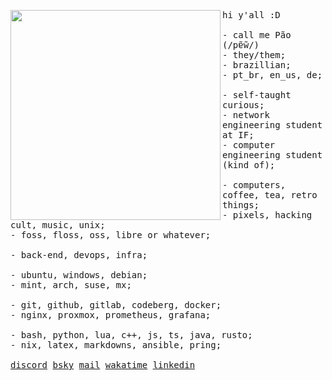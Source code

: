 <p align="left">
  <a href="https://www.instagram.com/p/C5YjB3gq1Kl" alt="Ing from Granite Waves by Tezeze">
    <img src="./banners/ing-granite_waves.gif" align="left" width=336>
  </a>
  <p float="left">
    <samp>
      hi y'all :D<br>
      <br>
      - call me Pão (/pɐ̃w̃/)<br>
      - they/them;<br>
      - brazillian;<br>
      - pt_br, en_us, de;<br>
      <br>
      - self-taught curious;<br>
      - network engineering student at IF;<br>
      - computer engineering student (kind of);<br>
      <br>
      - computers, coffee, tea, retro things;<br>
      - pixels, hacking cult, music, unix;<br>
      - foss, floss, oss, libre or whatever;<br>
      <br>
      - back-end, devops, infra;<br>
      <br>
      - ubuntu, windows, debian;<br>
      - mint, arch, suse, mx;<br>
      <br>
      - git, github, gitlab, codeberg, docker;<br>
      - nginx, proxmox, prometheus, grafana;<br>
      <br>
      - bash, python, lua, c++, js, ts, java, rusto;<br>
      - nix, latex, markdowns, ansible, pring;<br>
      <br>
      <a href="https://discordapp.com/users/242367322478739456">discord</a>
        <a href="https://bsky.app/profile/paodelonga.bsky.social">bsky</a>
        <a href="mailto:paodelonga@proton.me">mail</a>
        <a href="https://wakatime.com/@018edc77-7a24-4632-bd86-c0736313ea21">wakatime</a>
        <a href="https://linkedin.com/in/paodelonga">linkedin</a>
    </samp>
  </p>
</p>
